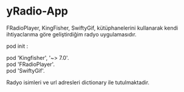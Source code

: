 # yRadio-App
FRadioPlayer,
KingFisher,
SwiftyGif,
 kütüphanelerini kullanarak  kendi ihtiyaclarıma göre geliştirdiğim radyo uygulamasıdır.



pod init :

pod 'Kingfisher', '~> 7.0'.  <br>
pod 'FRadioPlayer'. <br>
pod 'SwiftyGif'.  <br>
   


Radyo isimleri ve url adresleri dictionary ile tutulmaktadir.
